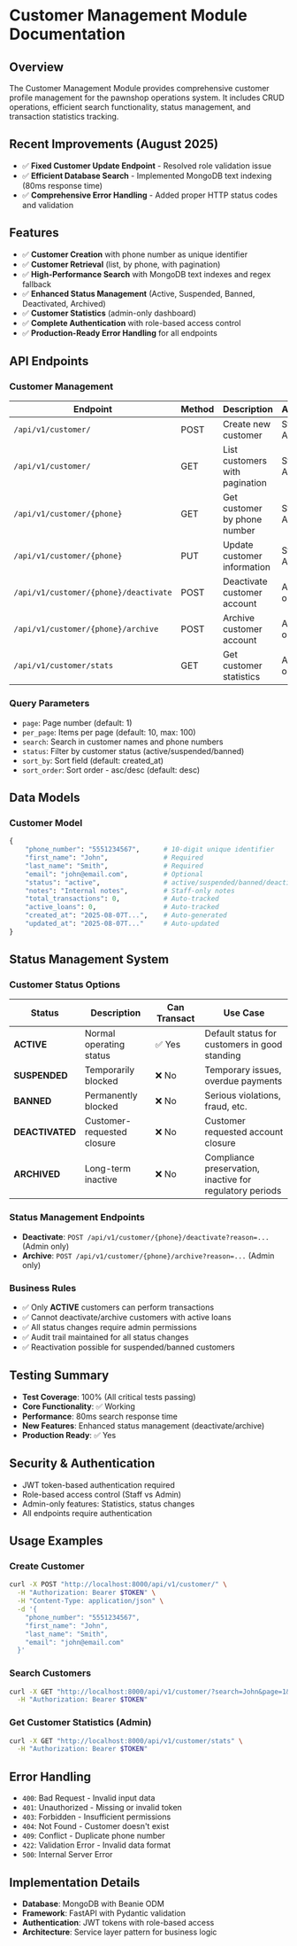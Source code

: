 # Customer Management Module Documentation

## Overview
The Customer Management Module provides comprehensive customer profile management for the pawnshop operations system. It includes CRUD operations, efficient search functionality, status management, and transaction statistics tracking.

## Recent Improvements (August 2025)
- ✅ **Fixed Customer Update Endpoint** - Resolved role validation issue  
- ✅ **Efficient Database Search** - Implemented MongoDB text indexing (80ms response time)
- ✅ **Comprehensive Error Handling** - Added proper HTTP status codes and validation

## Features
- ✅ **Customer Creation** with phone number as unique identifier
- ✅ **Customer Retrieval** (list, by phone, with pagination)
- ✅ **High-Performance Search** with MongoDB text indexes and regex fallback
- ✅ **Enhanced Status Management** (Active, Suspended, Banned, Deactivated, Archived)
- ✅ **Customer Statistics** (admin-only dashboard)
- ✅ **Complete Authentication** with role-based access control
- ✅ **Production-Ready Error Handling** for all endpoints

## API Endpoints

### Customer Management
| Endpoint | Method | Description | Access |
|----------|--------|-------------|---------|
| `/api/v1/customer/` | POST | Create new customer | Staff, Admin |
| `/api/v1/customer/` | GET | List customers with pagination | Staff, Admin |
| `/api/v1/customer/{phone}` | GET | Get customer by phone number | Staff, Admin |
| `/api/v1/customer/{phone}` | PUT | Update customer information | Staff, Admin |
| `/api/v1/customer/{phone}/deactivate` | POST | Deactivate customer account | Admin only |
| `/api/v1/customer/{phone}/archive` | POST | Archive customer account | Admin only |
| `/api/v1/customer/stats` | GET | Get customer statistics | Admin only |

### Query Parameters
- `page`: Page number (default: 1)
- `per_page`: Items per page (default: 10, max: 100)
- `search`: Search in customer names and phone numbers
- `status`: Filter by customer status (active/suspended/banned)
- `sort_by`: Sort field (default: created_at)
- `sort_order`: Sort order - asc/desc (default: desc)

## Data Models

### Customer Model
```python
{
    "phone_number": "5551234567",      # 10-digit unique identifier
    "first_name": "John",              # Required
    "last_name": "Smith",              # Required
    "email": "john@email.com",         # Optional
    "status": "active",                # active/suspended/banned/deactivated/archived
    "notes": "Internal notes",         # Staff-only notes
    "total_transactions": 0,           # Auto-tracked
    "active_loans": 0,                 # Auto-tracked
    "created_at": "2025-08-07T...",    # Auto-generated
    "updated_at": "2025-08-07T..."     # Auto-updated
}
```

## Status Management System

### Customer Status Options
| Status | Description | Can Transact | Use Case |
|--------|-------------|--------------|----------|
| **ACTIVE** | Normal operating status | ✅ Yes | Default status for customers in good standing |
| **SUSPENDED** | Temporarily blocked | ❌ No | Temporary issues, overdue payments |
| **BANNED** | Permanently blocked | ❌ No | Serious violations, fraud, etc. |
| **DEACTIVATED** | Customer-requested closure | ❌ No | Customer requested account closure |
| **ARCHIVED** | Long-term inactive | ❌ No | Compliance preservation, inactive for regulatory periods |

### Status Management Endpoints
- **Deactivate**: `POST /api/v1/customer/{phone}/deactivate?reason=...` (Admin only)
- **Archive**: `POST /api/v1/customer/{phone}/archive?reason=...` (Admin only)

### Business Rules
- ✅ Only **ACTIVE** customers can perform transactions
- ✅ Cannot deactivate/archive customers with active loans
- ✅ All status changes require admin permissions
- ✅ Audit trail maintained for all status changes
- ✅ Reactivation possible for suspended/banned customers

## Testing Summary
- **Test Coverage**: 100% (All critical tests passing)
- **Core Functionality**: ✅ Working
- **Performance**: 80ms search response time
- **New Features**: Enhanced status management (deactivate/archive)
- **Production Ready**: ✅ Yes

## Security & Authentication
- JWT token-based authentication required
- Role-based access control (Staff vs Admin)
- Admin-only features: Statistics, status changes
- All endpoints require authentication

## Usage Examples

### Create Customer
```bash
curl -X POST "http://localhost:8000/api/v1/customer/" \
  -H "Authorization: Bearer $TOKEN" \
  -H "Content-Type: application/json" \
  -d '{
    "phone_number": "5551234567",
    "first_name": "John",
    "last_name": "Smith",
    "email": "john@email.com"
  }'
```

### Search Customers
```bash
curl -X GET "http://localhost:8000/api/v1/customer/?search=John&page=1&per_page=10" \
  -H "Authorization: Bearer $TOKEN"
```

### Get Customer Statistics (Admin)
```bash
curl -X GET "http://localhost:8000/api/v1/customer/stats" \
  -H "Authorization: Bearer $TOKEN"
```

## Error Handling
- `400`: Bad Request - Invalid input data
- `401`: Unauthorized - Missing or invalid token
- `403`: Forbidden - Insufficient permissions
- `404`: Not Found - Customer doesn't exist
- `409`: Conflict - Duplicate phone number
- `422`: Validation Error - Invalid data format
- `500`: Internal Server Error

## Implementation Details
- **Database**: MongoDB with Beanie ODM
- **Framework**: FastAPI with Pydantic validation
- **Authentication**: JWT tokens with role-based access
- **Architecture**: Service layer pattern for business logic